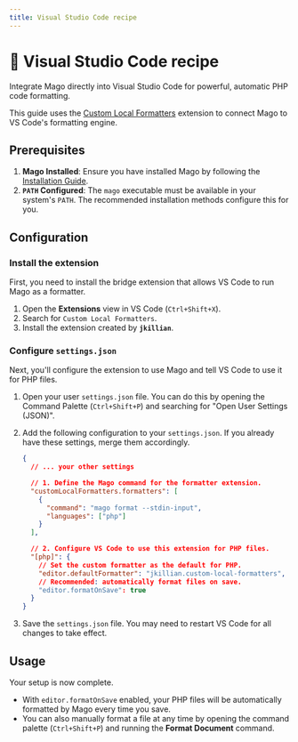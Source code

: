 ```yaml
---
title: Visual Studio Code recipe
---
```


# 🧩 Visual Studio Code recipe

Integrate Mago directly into Visual Studio Code for powerful, automatic PHP code formatting.

This guide uses the [Custom Local Formatters](https://marketplace.visualstudio.com/items?itemName=jkillian.custom-local-formatters) extension to connect Mago to VS Code's formatting engine.

## Prerequisites

1.  **Mago Installed**: Ensure you have installed Mago by following the [Installation Guide](/guide/installation.md).
2.  **`PATH` Configured**: The `mago` executable must be available in your system's `PATH`. The recommended installation methods configure this for you.

## Configuration

### Install the extension

First, you need to install the bridge extension that allows VS Code to run Mago as a formatter.

1.  Open the **Extensions** view in VS Code (`Ctrl+Shift+X`).
2.  Search for `Custom Local Formatters`.
3.  Install the extension created by **`jkillian`**.

### Configure `settings.json`

Next, you'll configure the extension to use Mago and tell VS Code to use it for PHP files.

1.  Open your user `settings.json` file. You can do this by opening the Command Palette (`Ctrl+Shift+P`) and searching for "Open User Settings (JSON)".
2.  Add the following configuration to your `settings.json`. If you already have these settings, merge them accordingly.

    ```json
    {
      // ... your other settings

      // 1. Define the Mago command for the formatter extension.
      "customLocalFormatters.formatters": [
        {
          "command": "mago format --stdin-input",
          "languages": ["php"]
        }
      ],

      // 2. Configure VS Code to use this extension for PHP files.
      "[php]": {
        // Set the custom formatter as the default for PHP.
        "editor.defaultFormatter": "jkillian.custom-local-formatters",
        // Recommended: automatically format files on save.
        "editor.formatOnSave": true
      }
    }
    ```

3.  Save the `settings.json` file. You may need to restart VS Code for all changes to take effect.

## Usage

Your setup is now complete.

- With `editor.formatOnSave` enabled, your PHP files will be automatically formatted by Mago every time you save.
- You can also manually format a file at any time by opening the command palette (`Ctrl+Shift+P`) and running the **Format Document** command.
